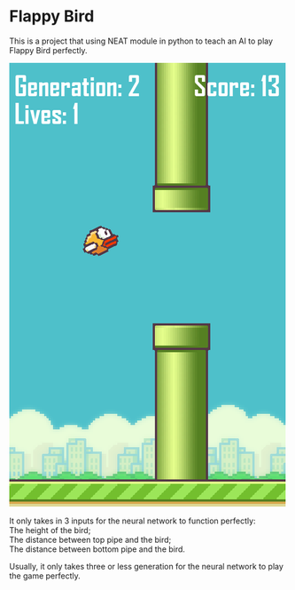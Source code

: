 # Flappy Bird
This is a project that using NEAT module in python to teach an AI to play Flappy Bird perfectly.

![Flappy Bird](https://github.com/FeilongHou/FlappyBird/blob/main/example.png)

It only takes in 3 inputs for the neural network to function perfectly:\
The height of the bird;\
The distance between top pipe and the bird;\
The distance between bottom pipe and the bird.

Usually, it only takes three or less generation for the neural network to play the game perfectly.
